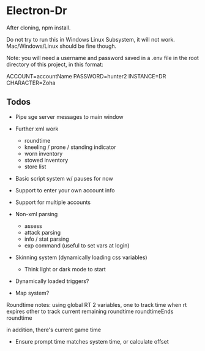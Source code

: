 # Electron-Dr

After cloning, npm install.

Do not try to run this in Windows Linux Subsystem, it will not work. Mac/Windows/Linux should be fine though.

Note: you will need a username and password saved in a .env file in the root directory of this project, in this format:

ACCOUNT=accountName
PASSWORD=hunter2
INSTANCE=DR
CHARACTER=Zoha

## Todos

- Pipe sge server messages to main window

- Further xml work
  - roundtime
  - kneeling / prone / standing indicator
  - worn inventory
  - stowed inventory
  - store list

- Basic script system w/ pauses for now

- Support to enter your own account info
- Support for multiple accounts

- Non-xml parsing
  - assess
  - attack parsing
  - info / stat parsing
  - exp command (useful to set vars at login)

- Skinning system (dynamically loading css variables)
  - Think light or dark mode to start

- Dynamically loaded triggers?

- Map system?

Roundtime notes:
using global RT
2 variables, one to track time when rt expires
other to track current remaining roundtime
roundtimeEnds
roundtime

in addition, there's current game time
<prompt time="1578855547">

- Ensure prompt time matches system time, or calculate offset